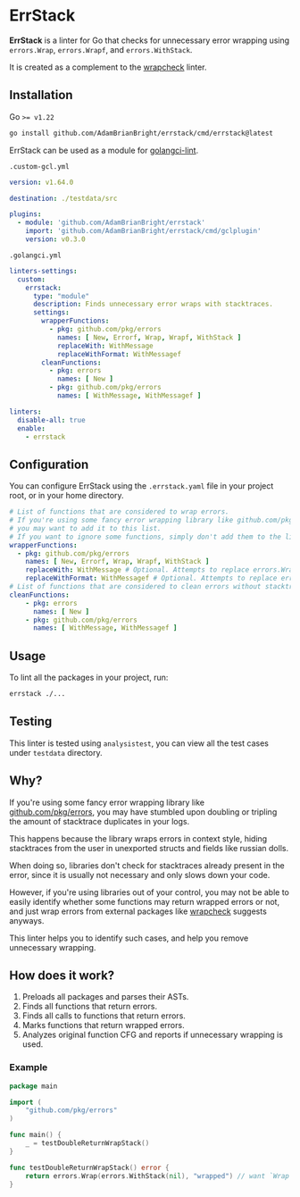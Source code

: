 # ErrStack

**ErrStack** is a linter for Go that checks for unnecessary error wrapping using `errors.Wrap`, `errors.Wrapf`, and
`errors.WithStack`.

It is created as a complement to the [wrapcheck](https://github.com/tomarrell/wrapcheck) linter.

## Installation

Go `>= v1.22`

```bash
go install github.com/AdamBrianBright/errstack/cmd/errstack@latest
```

ErrStack can be used as a module for [golangci-lint](https://golangci-lint.run/usage/linters/#modules).

`.custom-gcl.yml`
```yaml .custom-gcl.yml
version: v1.64.0

destination: ./testdata/src

plugins:
  - module: 'github.com/AdamBrianBright/errstack'
    import: 'github.com/AdamBrianBright/errstack/cmd/gclplugin'
    version: v0.3.0
```

`.golangci.yml`
```yaml .golangci.yml
linters-settings:
  custom:
    errstack:
      type: "module"
      description: Finds unnecessary error wraps with stacktraces.
      settings:
        wrapperFunctions:
          - pkg: github.com/pkg/errors
            names: [ New, Errorf, Wrap, Wrapf, WithStack ] 
            replaceWith: WithMessage
            replaceWithFormat: WithMessagef
        cleanFunctions:
          - pkg: errors
            names: [ New ]
          - pkg: github.com/pkg/errors
            names: [ WithMessage, WithMessagef ]

linters:
  disable-all: true
  enable:
    - errstack
```

## Configuration

You can configure ErrStack using the `.errstack.yaml` file in your project root, or in your home directory.

```yaml
# List of functions that are considered to wrap errors.
# If you're using some fancy error wrapping library like github.com/pkg/errors,
# you may want to add it to this list.
# If you want to ignore some functions, simply don't add them to the list.
wrapperFunctions:
  - pkg: github.com/pkg/errors
    names: [ New, Errorf, Wrap, Wrapf, WithStack ]
    replaceWith: WithMessage # Optional. Attempts to replace errors.Wrap like functions with errors.WithMessage.
    replaceWithFormat: WithMessagef # Optional. Attempts to replace errors.Wrapf like functions with errors.WithMessagef.
# List of functions that are considered to clean errors without stacktrace.
cleanFunctions:
    - pkg: errors
      names: [ New ]
    - pkg: github.com/pkg/errors
      names: [ WithMessage, WithMessagef ]
```

## Usage

To lint all the packages in your project, run:

```bash
errstack ./...
```

## Testing

This linter is tested using `analysistest`, you can view all the test cases under `testdata` directory.

## Why?

If you're using some fancy error wrapping library
like [github.com/pkg/errors](https://pkg.go.dev/github.com/pkg/errors), you may have stumbled upon doubling or tripling
the amount of stacktrace duplicates in your logs.

This happens because the library wraps errors in context style, hiding stacktraces from the user in unexported structs
and fields like russian dolls.

When doing so, libraries don't check for stacktraces already present in the error, since it is usually not necessary and
only slows down your code.

However, if you're using libraries out of your control, you may not be able to easily identify whether some functions
may return wrapped errors or not, and just wrap errors from external packages
like [wrapcheck](https://github.com/tomarrell/wrapcheck) suggests anyways.

This linter helps you to identify such cases, and help you remove unnecessary wrapping.

## How does it work?

1. Preloads all packages and parses their ASTs.
2. Finds all functions that return errors.
3. Finds all calls to functions that return errors.
4. Marks functions that return wrapped errors.
5. Analyzes original function CFG and reports if unnecessary wrapping is used.

### Example

```go
package main

import (
	"github.com/pkg/errors"
)

func main() {
	_ = testDoubleReturnWrapStack()
}

func testDoubleReturnWrapStack() error {
	return errors.Wrap(errors.WithStack(nil), "wrapped") // want `Wrap call unnecessarily wraps error with stacktrace\. Replace with errors\.WithMessage\(\) or fmt\.Errorf\(\)`
}
```